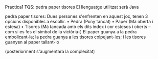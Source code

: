 Practica1 TQS: pedra paper tisores
El llenguatge utilitzat serà Java

pedra paper tisores:
Dues persones s'enfrenten en aquest joc, tenen 3 opcions disponibles a escollir.
• Pedra (Puny tancat)
• Paper (Mà oberta i estesa)
• Tisores (Mà tancada amb els dits índex i cor estesos i oberts –com si es fes el símbol de la victòria-)
El paper guanya a la pedra embolicant-la; la pedra guanya a les tisores colpejant-les; i les tisores
guanyen al paper tallant-lo

(posteriorment s'augmentara la complexitat)

